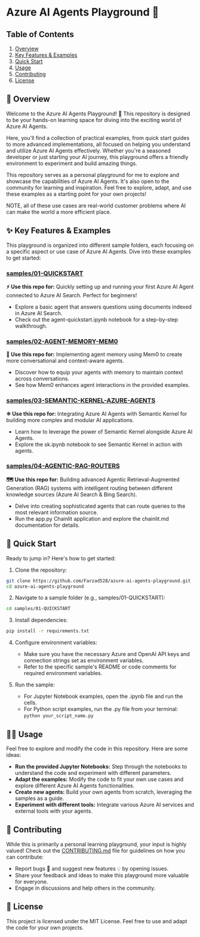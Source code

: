 # Azure AI Agents Playground 🧪

## Table of Contents
1. [Overview](#overview)
2. [Key Features & Examples](#key-features--examples)
3. [Quick Start](#quick-start)
4. [Usage](#usage)
5. [Contributing](#contributing)
6. [License](#license)

## 🌟 Overview

Welcome to the Azure AI Agents Playground! 👋 This repository is designed to be your hands-on learning space for diving into the exciting world of Azure AI Agents.

Here, you'll find a collection of practical examples, from quick start guides to more advanced implementations, all focused on helping you understand and utilize Azure AI Agents effectively. Whether you're a seasoned developer or just starting your AI journey, this playground offers a friendly environment to experiment and build amazing things.

This repository serves as a personal playground for me to explore and showcase the capabilities of Azure AI Agents. It's also open to the community for learning and inspiration. Feel free to explore, adapt, and use these examples as a starting point for your own projects!

NOTE, all of these use cases are real-world customer problems where AI can make the world a more efficient place.

## ✨ Key Features & Examples

This playground is organized into different sample folders, each focusing on a specific aspect or use case of Azure AI Agents. Dive into these examples to get started:

### [samples/01-QUICKSTART](./samples/01-QUICKSTART)
**⚡ Use this repo for:** Quickly setting up and running your first Azure AI Agent connected to Azure AI Search. Perfect for beginners!

- Explore a basic agent that answers questions using documents indexed in Azure AI Search.
- Check out the agent-quickstart.ipynb notebook for a step-by-step walkthrough.

### [samples/02-AGENT-MEMORY-MEM0](./samples/02-AGENT-MEMORY-MEM0)
**🧠 Use this repo for:** Implementing agent memory using Mem0 to create more conversational and context-aware agents.

- Discover how to equip your agents with memory to maintain context across conversations.
- See how Mem0 enhances agent interactions in the provided examples.

### [samples/03-SEMANTIC-KERNEL-AZURE-AGENTS](./samples/03-SEMANTIC-KERNEL-AZURE-AGENTS)
**⚛️ Use this repo for:** Integrating Azure AI Agents with Semantic Kernel for building more complex and modular AI applications.

- Learn how to leverage the power of Semantic Kernel alongside Azure AI Agents.
- Explore the sk.ipynb notebook to see Semantic Kernel in action with agents.

### [samples/04-AGENTIC-RAG-ROUTERS](./samples/04-AGENTIC-RAG-ROUTERS)
**🗺️ Use this repo for:** Building advanced Agentic Retrieval-Augmented Generation (RAG) systems with intelligent routing between different knowledge sources (Azure AI Search & Bing Search).

- Delve into creating sophisticated agents that can route queries to the most relevant information source.
- Run the app.py Chainlit application and explore the chainlit.md documentation for details.

## 🚀 Quick Start

Ready to jump in? Here's how to get started:

1. Clone the repository:
```bash
git clone https://github.com/Farzad528/azure-ai-agents-playground.git
cd azure-ai-agents-playground
```

2. Navigate to a sample folder (e.g., samples/01-QUICKSTART):
```bash
cd samples/01-QUICKSTART
```

3. Install dependencies:
```bash
pip install -r requirements.txt
```

4. Configure environment variables:
   - Make sure you have the necessary Azure and OpenAI API keys and connection strings set as environment variables.
   - Refer to the specific sample's README or code comments for required environment variables.

5. Run the sample:
   - For Jupyter Notebook examples, open the .ipynb file and run the cells.
   - For Python script examples, run the .py file from your terminal: `python your_script_name.py`

## 🧑‍💻 Usage

Feel free to explore and modify the code in this repository. Here are some ideas:

- **Run the provided Jupyter Notebooks:** Step through the notebooks to understand the code and experiment with different parameters.
- **Adapt the examples:** Modify the code to fit your own use cases and explore different Azure AI Agents functionalities.
- **Create new agents:** Build your own agents from scratch, leveraging the samples as a guide.
- **Experiment with different tools:** Integrate various Azure AI services and external tools with your agents.

## 🙌 Contributing

While this is primarily a personal learning playground, your input is highly valued! Check out the [CONTRIBUTING.md](./CONTRIBUTING.md) file for guidelines on how you can contribute:

- Report bugs 🐛 and suggest new features 💡 by opening issues.
- Share your feedback and ideas to make this playground more valuable for everyone.
- Engage in discussions and help others in the community.

## 📜 License

This project is licensed under the MIT License. Feel free to use and adapt the code for your own projects.